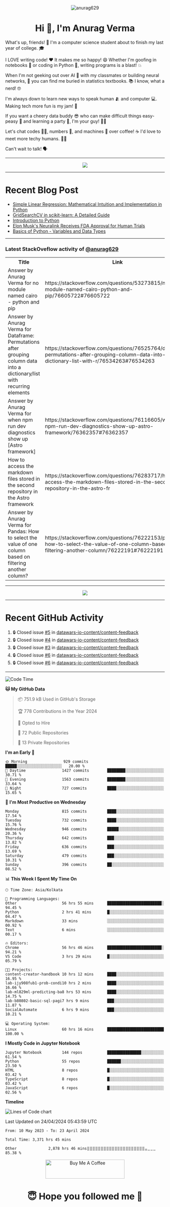 

<p align="center"> <img src="https://komarev.com/ghpvc/?username=anurag629&label=Profile%20views&color=0e75b6&style=flat" alt="anurag629" /> </p>

<h1 align="center">Hi 👋, I'm Anurag Verma</h1>

What's up, friends! 👋 I'm a computer science student about to finish my last year of college. 🎓

I LOVE writing code! ❤️ It makes me so happy! 😄 Whether I'm goofing in notebooks 📓 or coding in Python 🐍, writing programs is a blast! 💥

When I'm not geeking out over AI 🤖 with my classmates or building neural networks, 🧠 you can find me buried in statistics textbooks. 📚 I know, what a nerd! 🤓

I'm always down to learn new ways to speak human 🫂 and computer 💻. Making tech more fun is my jam! 🍇

If you want a cheery data buddy 😎 who can make difficult things easy-peasy 🥝 and learning a party 🎉, I'm your guy! 🙋‍♂️

Let's chat codes 👨‍💻, numbers 🧮, and machines 🤖 over coffee! ☕ I'd love to meet more techy humans. 💁‍♂️

Can't wait to talk! 🗣️

---

<p align="center">
  <img src="https://spotify-github-profile.vercel.app/api/view.svg?uid=mwvywke3fo2gajpenodnmobfh&cover_image=true&theme=default&show_offline=false&background_color=121212&interchange=false&bar_color=53b14f&bar_color_cover=true">
</p>

---

# Recent Blog Post

<!-- BLOG-POST-LIST:START -->
- [Simple Linear Regression: Mathematical Intuition and Implementation in Python](https://codercops.tech/blog/machine-learning-algorithms/simple-linear-regression-mathematical-intuation)
- [GridSearchCV in scikit-learn: A Detailed Guide](https://codercops.tech/blog/gridsearchcv-in-scikit-learn-a-detailed-guide)
- [Introduction to Python](https://codercops.tech/blog/python-tutorial/introduction-to-python)
- [Elon Musk&#39;s Neuralink Receives FDA Approval for Human Trials](https://codercops.tech/blog/elon-musks-neuralink-receives-fda-approval-for-human-trials)
- [Basics of Python - Variables and Data Types](https://codercops.tech/blog/python-basics-of-python-variables-and-data-types)
<!-- BLOG-POST-LIST:END -->

---

### Latest StackOveflow activity of [@anurag629](https://github.com/anurag629)
<table>
  <tr><th>Title</th><th>Link</th></tr>
  <!-- STACKOVERFLOW:START --><tr><td>Answer by Anurag Verma for no module named cairo - python and pip</td><td>https://stackoverflow.com/questions/53273815/no-module-named-cairo-python-and-pip/76605722#76605722</td></tr><tr><td>Answer by Anurag Verma for Dataframe: Permutations after grouping column data into a dictionary/list with recurring elements</td><td>https://stackoverflow.com/questions/76525764/dataframe-permutations-after-grouping-column-data-into-a-dictionary-list-with-r/76534263#76534263</td></tr><tr><td>Answer by Anurag Verma for when npm run dev diagnostics show up [Astro framework]</td><td>https://stackoverflow.com/questions/76116605/when-npm-run-dev-diagnostics-show-up-astro-framework/76362357#76362357</td></tr><tr><td>How to access the markdown files stored in the second repository in the Astro framework</td><td>https://stackoverflow.com/questions/76283717/how-to-access-the-markdown-files-stored-in-the-second-repository-in-the-astro-fr</td></tr><tr><td>Answer by Anurag Verma for Pandas: How to select the value of one column based on filtering another column?</td><td>https://stackoverflow.com/questions/76222153/pandas-how-to-select-the-value-of-one-column-based-on-filtering-another-column/76222191#76222191</td></tr><!-- STACKOVERFLOW:END -->
</table>

---

<p align="center">
  <img alig src="https://github-profile-trophy.vercel.app/?username=anurag629&theme=onedark&column=-1" />
</p>

---

# Recent GitHub Activity
<!--START_SECTION:activity-->
1. 🔒 Closed issue [#5](https://github.com/datawars-io-content/content-feedback/issues/5) in [datawars-io-content/content-feedback](https://github.com/datawars-io-content/content-feedback)
2. 🔒 Closed issue [#4](https://github.com/datawars-io-content/content-feedback/issues/4) in [datawars-io-content/content-feedback](https://github.com/datawars-io-content/content-feedback)
3. 🔒 Closed issue [#3](https://github.com/datawars-io-content/content-feedback/issues/3) in [datawars-io-content/content-feedback](https://github.com/datawars-io-content/content-feedback)
4. 🔒 Closed issue [#6](https://github.com/datawars-io-content/content-feedback/issues/6) in [datawars-io-content/content-feedback](https://github.com/datawars-io-content/content-feedback)
5. 🔒 Closed issue [#6](https://github.com/datawars-io-content/content-feedback/issues/6) in [datawars-io-content/content-feedback](https://github.com/datawars-io-content/content-feedback)
<!--END_SECTION:activity-->

---

<!--START_SECTION:waka-->
![Code Time](http://img.shields.io/badge/Code%20Time-3%2C371%20hrs%2045%20mins-blue)

**🐱 My GitHub Data** 

> 📦 751.9 kB Used in GitHub's Storage 
 > 
> 🏆 778 Contributions in the Year 2024
 > 
> 💼 Opted to Hire
 > 
> 📜 72 Public Repositories 
 > 
> 🔑 13 Private Repositories 
 > 
**I'm an Early 🐤** 

```text
🌞 Morning                929 commits         █████░░░░░░░░░░░░░░░░░░░░   20.00 % 
🌆 Daytime                1427 commits        ████████░░░░░░░░░░░░░░░░░   30.71 % 
🌃 Evening                1563 commits        ████████░░░░░░░░░░░░░░░░░   33.64 % 
🌙 Night                  727 commits         ████░░░░░░░░░░░░░░░░░░░░░   15.65 % 
```
📅 **I'm Most Productive on Wednesday** 

```text
Monday                   815 commits         ████░░░░░░░░░░░░░░░░░░░░░   17.54 % 
Tuesday                  732 commits         ████░░░░░░░░░░░░░░░░░░░░░   15.76 % 
Wednesday                946 commits         █████░░░░░░░░░░░░░░░░░░░░   20.36 % 
Thursday                 642 commits         ███░░░░░░░░░░░░░░░░░░░░░░   13.82 % 
Friday                   636 commits         ███░░░░░░░░░░░░░░░░░░░░░░   13.69 % 
Saturday                 479 commits         ███░░░░░░░░░░░░░░░░░░░░░░   10.31 % 
Sunday                   396 commits         ██░░░░░░░░░░░░░░░░░░░░░░░   08.52 % 
```


📊 **This Week I Spent My Time On** 

```text
🕑︎ Time Zone: Asia/Kolkata

💬 Programming Languages: 
Other                    56 hrs 55 mins      ████████████████████████░   94.45 % 
Python                   2 hrs 41 mins       █░░░░░░░░░░░░░░░░░░░░░░░░   04.47 % 
Markdown                 33 mins             ░░░░░░░░░░░░░░░░░░░░░░░░░   00.92 % 
Text                     6 mins              ░░░░░░░░░░░░░░░░░░░░░░░░░   00.17 % 

🔥 Editors: 
Chrome                   56 hrs 46 mins      ████████████████████████░   94.21 % 
VS Code                  3 hrs 29 mins       █░░░░░░░░░░░░░░░░░░░░░░░░   05.79 % 

🐱‍💻 Projects: 
content-creator-handbook 10 hrs 12 mins      ████░░░░░░░░░░░░░░░░░░░░░   16.95 % 
lab-ijy908fub1-prob-condi10 hrs 2 mins       ████░░░░░░░░░░░░░░░░░░░░░   16.66 % 
lab-ml829ml-predicting-ba8 hrs 53 mins       ████░░░░░░░░░░░░░░░░░░░░░   14.75 % 
lab-b80802-basic-sql-pagi7 hrs 9 mins        ███░░░░░░░░░░░░░░░░░░░░░░   11.87 % 
SocialAutomate           6 hrs 9 mins        ███░░░░░░░░░░░░░░░░░░░░░░   10.21 % 

💻 Operating System: 
Linux                    60 hrs 16 mins      █████████████████████████   100.00 % 
```

**I Mostly Code in Jupyter Notebook** 

```text
Jupyter Notebook         144 repos           ███████████████░░░░░░░░░░   61.54 % 
Python                   55 repos            ██████░░░░░░░░░░░░░░░░░░░   23.50 % 
HTML                     8 repos             █░░░░░░░░░░░░░░░░░░░░░░░░   03.42 % 
TypeScript               8 repos             █░░░░░░░░░░░░░░░░░░░░░░░░   03.42 % 
JavaScript               6 repos             █░░░░░░░░░░░░░░░░░░░░░░░░   02.56 % 
```



**Timeline**

![Lines of Code chart](https://raw.githubusercontent.com/anurag629/anurag629/main/assets/bar_graph.png)


 Last Updated on 24/04/2024 05:43:59 UTC
<!--END_SECTION:waka-->

<!--START_SECTION:waka-simple-->

```text
From: 10 May 2023 - To: 23 April 2024

Total Time: 3,371 hrs 45 mins

Other              2,878 hrs 46 mins⣿⣿⣿⣿⣿⣿⣿⣿⣿⣿⣿⣿⣿⣿⣿⣿⣿⣿⣿⣿⣿⣤⣀⣀⣀   85.38 %
```

<!--END_SECTION:waka-simple-->

<p align="center"> 
<a href="https://www.buymeacoffee.com/anurag629" target="_blank"><img src="https://cdn.buymeacoffee.com/buttons/default-orange.png" alt="Buy Me A Coffee" height="60" width="250"></a>
</p>


<h1 align="center"> 😇 Hope you followed me 🥰  </h1>
